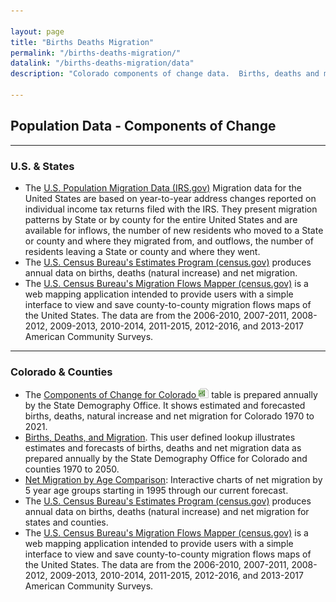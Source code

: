 ```yaml
---

layout: page
title: "Births Deaths Migration"
permalink: "/births-deaths-migration/"
datalink: "/births-deaths-migration/data"
description: "Colorado components of change data.  Births, deaths and migration by County."

---
```


## Population Data - Components of Change

- - -

### U.S. & States

- The [U.S. Population Migration Data (IRS.gov)](https://www.irs.gov/statistics/soi-tax-stats-migration-data) Migration data for the United States are based on year-to-year address changes reported on individual income tax returns filed with the IRS. They present migration patterns by State or by county for the entire United States and are available for inflows, the number of new residents who moved to a State or county and where they migrated from, and outflows, the number of residents leaving a State or county and where they went.
- The [U.S. Census Bureau\'s Estimates Program (census.gov)](https://www.census.gov/programs-surveys/popest/data.html) produces annual data on births, deaths (natural increase) and net migration.
- The [U.S. Census Bureau\'s Migration Flows Mapper (census.gov)](https://flowsmapper.geo.census.gov) is a web mapping application intended to provide users with a simple interface to view and save county-to-county migration flows maps of the United States. The data are from the 2006-2010, 2007-2011, 2008-2012, 2009-2013, 2010-2014, 2011-2015, 2012-2016, and 2013-2017 American Community Surveys.


- - -

### Colorado & Counties

- The [Components of Change for Colorado ![xls](/images/page_white_excel.png 'download xls file')](https://drive.google.com/uc?export=download&id=0B-vz6H4k4SESYk04anlab3BUNDQ) table is prepared annually by the State Demography Office. It shows estimated and forecasted births, deaths, natural increase and net migration for Colorado 1970 to 2021.
- [Births, Deaths, and Migration](/births-deaths-migration/data/components-change#components-of-change).  This user defined lookup illustrates estimates and forecasts of births, deaths and net migration data as prepared annually by the State Demography Office for Colorado and counties 1970 to 2050.
- [Net Migration by Age Comparison](https://gis.dola.colorado.gov/apps/netmigration_dashboard/): Interactive charts of net migration by 5 year age groups starting in 1995 through our current forecast.
- The [U.S. Census Bureau\'s Estimates Program (census.gov)](https://www.census.gov/programs-surveys/popest.html) produces annual data on births, deaths (natural increase) and net migration for states and counties.
- The [U.S. Census Bureau\'s Migration Flows Mapper (census.gov)](https://flowsmapper.geo.census.gov) is a web mapping application intended to provide users with a simple interface to view and save county-to-county migration flows maps of the United States. The data are from the 2006-2010, 2007-2011, 2008-2012, 2009-2013, 2010-2014, 2011-2015, 2012-2016, and 2013-2017 American Community Surveys.
